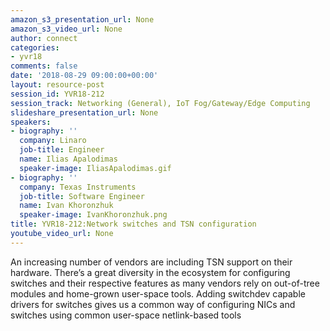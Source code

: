 ```yaml
---
amazon_s3_presentation_url: None
amazon_s3_video_url: None
author: connect
categories:
- yvr18
comments: false
date: '2018-08-29 09:00:00+00:00'
layout: resource-post
session_id: YVR18-212
session_track: Networking (General), IoT Fog/Gateway/Edge Computing
slideshare_presentation_url: None
speakers:
- biography: ''
  company: Linaro
  job-title: Engineer
  name: Ilias Apalodimas
  speaker-image: IliasApalodimas.gif
- biography: ''
  company: Texas Instruments
  job-title: Software Engineer
  name: Ivan Khoronzhuk
  speaker-image: IvanKhoronzhuk.png
title: YVR18-212:Network switches and TSN configuration
youtube_video_url: None
---
```


An increasing number of vendors are including TSN support on their hardware.
There’s a great diversity in the ecosystem for configuring switches and their respective features as many vendors rely on out-of-tree modules and home-grown user-space tools.
Adding switchdev capable drivers for switches gives us a common way of configuring NICs and switches using common user-space netlink-based tools